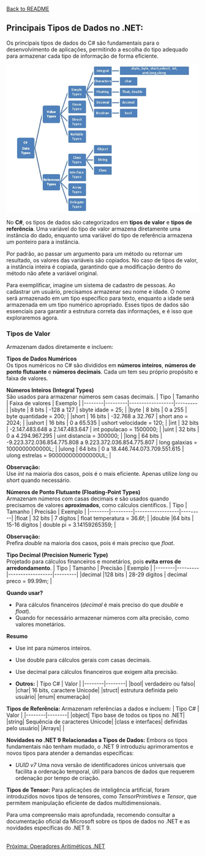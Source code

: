 [Back to README](../README.md)

## Principais Tipos de Dados no .NET:
Os principais tipos de dados do C# são fundamentais para o desenvolvimento de aplicações, permitindo a escolha do tipo adequado para armazenar cada tipo de informação de forma eficiente.

![](img/data-types.jpg)

No **C#**, os tipos de dados são categorizados em **tipos de valor** e **tipos de referência**. Uma variável do tipo de valor 
armazena diretamente uma instância do dado, enquanto uma variável do tipo de referência armazena um ponteiro para a instância.

Por padrão, ao passar um argumento para um método ou retornar um resultado, os valores das variáveis são copiados. No caso de tipos de valor, a instância inteira é copiada, garantindo que a modificação dentro do método não afete a variável original.

Para exemplificar, imagine um sistema de cadastro de pessoas. Ao cadastrar um usuário, precisamos armazenar seu nome e idade. O nome será armazenado em um tipo específico para texto, enquanto a idade será armazenada em um tipo numérico apropriado. Esses tipos de dados são essenciais para garantir a estrutura correta das informações, e é isso que exploraremos agora.

### Tipos de Valor<br />
Armazenam dados diretamente e incluem:​

**Tipos de Dados Numéricos**<br />
Os tipos numéricos no C# são divididos em **números inteiros**, **números de ponto flutuante** e **números decimais**. 
Cada um tem seu próprio propósito e faixa de valores.

**Números Inteiros (Integral Types)**<br />
São usados para armazenar números sem casas decimais.
| Tipo   | Tamanho | Faixa de valores | Exemplo |
|--------|---------|------------------|---------|
|sbyte   | 8 bits	 | -128 a 127	      | sbyte idade = 25; |
|byte	   | 8 bits	 | 0 a 255	        | byte quantidade = 200; |
|short	 | 16 bits | -32.768 a 32.767	| short ano = 2024; |
|ushort	 | 16 bits |	0 a 65.535	    | ushort velocidade = 120; |
|int	   | 32 bits |	-2.147.483.648 a 2.147.483.647 | int populacao = 1500000; |
|uint	   | 32 bits |	0 a 4.294.967.295	| uint distancia = 300000; |
|long	   | 64 bits |	-9.223.372.036.854.775.808 a 9.223.372.036.854.775.807	| long galaxias = 1000000000000L; |
|ulong	 | 64 bits |	0 a 18.446.744.073.709.551.615	| ulong estrelas = 900000000000000UL; |

**Observação:**<br/> 
Use *int* na maioria dos casos, pois é o mais eficiente. Apenas utilize *long* ou *short* quando necessário.<br />

**Números de Ponto Flutuante (Floating-Point Types)**<br />
Armazenam números com casas decimais e são usados quando precisamos de valores **aproximados**, como cálculos científicos.
| Tipo   | Tamanho | Precisão | Exemplo |
|--------|---------|------------------|---------|
|float	 | 32 bits | 7 dígitos	      | float temperatura = 36.6f; |
|double	 |64 bits  | 15-16 dígitos	  | double pi = 3.14159265359; |

**Observação:**<br/> 
Prefira *double* na maioria dos casos, pois é mais preciso que *float*. <br />

**Tipo Decimal (Precision Numeric Type)** <br />
Projetado para cálculos financeiros e monetários, pois **evita erros de arredondamento**.
| Tipo   | Tamanho | Precisão | Exemplo |
|--------|---------|------------------|---------|
|decimal |128 bits | 28-29 dígitos	  | decimal preco = 99.99m; |

**Quando usar?**<br />
- Para cálculos financeiros (*decimal* é mais preciso do que *double* e *float*).
- Quando for necessário armazenar números com alta precisão, como valores monetários.

**Resumo** <br />
- Use int para números inteiros.
- Use double para cálculos gerais com casas decimais.
- Use decimal para cálculos financeiros que exigem alta precisão.



- **Outros:**
| Tipo C# | Valor  |
|--------|--------|
|bool| verdadeiro ou falso|
|char| 16 bits, caractere Unicode|
|struct| estrutura definida pelo usuário|
|enum| enumeração|
  
**Tipos de Referência:** 
Armazenam referências a dados e incluem:​
| Tipo C# | Valor  |
|--------|--------|
|object| Tipo base de todos os tipos no .NET|
|string| Sequência de caracteres Unicode|​
|class e interfaces| definidas pelo usuário|
|Arrays|  |

**Novidades no .NET 9 Relacionadas a Tipos de Dados:**
Embora os tipos fundamentais não tenham mudado, o .NET 9 introduziu aprimoramentos e novos tipos para atender a demandas específicas:​

- *UUID v7* Uma nova versão de identificadores únicos universais que facilita a ordenação temporal, útil para bancos de dados que requerem ordenação por tempo de criação. ​

**Tipos de Tensor:** 
Para aplicações de inteligência artificial, foram introduzidos novos tipos de tensores, como *TensorPrimitives* e *Tensor<T>*, que permitem manipulação eficiente de dados multidimensionais. ​

Para uma compreensão mais aprofundada, recomendo consultar a documentação oficial da Microsoft sobre os tipos de dados no .NET e as novidades específicas do .NET 9.

<br/>
<div style="display: flex; justify-content: space-between;">  
  <a href="arithmetic-operators.md">Próxima: Operadores Aritiméticos .NET</a>
</div>

